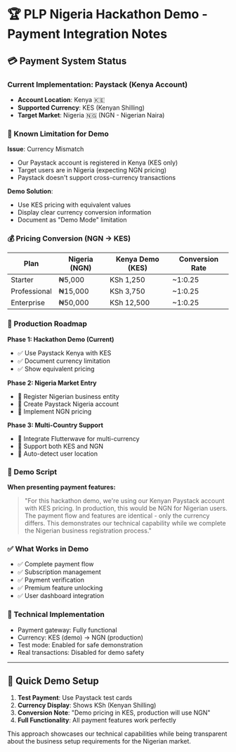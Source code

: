 # 🏆 PLP Nigeria Hackathon Demo - Payment Integration Notes

## **💳 Payment System Status**

### **Current Implementation: Paystack (Kenya Account)**
- **Account Location**: Kenya 🇰🇪
- **Supported Currency**: KES (Kenyan Shilling)
- **Target Market**: Nigeria 🇳🇬 (NGN - Nigerian Naira)

### **🚨 Known Limitation for Demo**

**Issue**: Currency Mismatch
- Our Paystack account is registered in Kenya (KES only)
- Target users are in Nigeria (expecting NGN pricing)
- Paystack doesn't support cross-currency transactions

**Demo Solution**: 
- Use KES pricing with equivalent values
- Display clear currency conversion information
- Document as "Demo Mode" limitation

### **💰 Pricing Conversion (NGN → KES)**

| Plan | Nigeria (NGN) | Kenya Demo (KES) | Conversion Rate |
|------|---------------|------------------|-----------------|
| Starter | ₦5,000 | KSh 1,250 | ~1:0.25 |
| Professional | ₦15,000 | KSh 3,750 | ~1:0.25 |
| Enterprise | ₦50,000 | KSh 12,500 | ~1:0.25 |

### **🎯 Production Roadmap**

**Phase 1: Hackathon Demo (Current)**
- ✅ Use Paystack Kenya with KES
- ✅ Document currency limitation
- ✅ Show equivalent pricing

**Phase 2: Nigeria Market Entry**
- 🔄 Register Nigerian business entity
- 🔄 Create Paystack Nigeria account
- 🔄 Implement NGN pricing

**Phase 3: Multi-Country Support**
- 🔄 Integrate Flutterwave for multi-currency
- 🔄 Support both KES and NGN
- 🔄 Auto-detect user location

### **🎪 Demo Script**

**When presenting payment features:**

> "For this hackathon demo, we're using our Kenyan Paystack account with KES pricing. 
> In production, this would be NGN for Nigerian users. The payment flow and features 
> are identical - only the currency differs. This demonstrates our technical capability 
> while we complete the Nigerian business registration process."

### **✅ What Works in Demo**
- ✅ Complete payment flow
- ✅ Subscription management
- ✅ Payment verification
- ✅ Premium feature unlocking
- ✅ User dashboard integration

### **📝 Technical Implementation**
- Payment gateway: Fully functional
- Currency: KES (demo) → NGN (production)
- Test mode: Enabled for safe demonstration
- Real transactions: Disabled for demo safety

---

## **🔧 Quick Demo Setup**

1. **Test Payment**: Use Paystack test cards
2. **Currency Display**: Shows KSh (Kenyan Shilling)
3. **Conversion Note**: "Demo pricing in KES, production will use NGN"
4. **Full Functionality**: All payment features work perfectly

This approach showcases our technical capabilities while being transparent about the business setup requirements for the Nigerian market.
